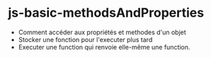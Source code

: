 # js-basic-methodsAndProperties

* Comment accéder aux propriétés et methodes d'un objet
* Stocker une fonction pour l'executer plus tard
* Executer une function qui renvoie elle-même une function.

